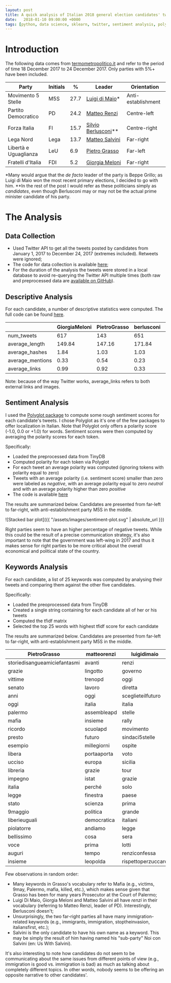```yaml
---
layout: post
title: A quick analysis of Italian 2018 general election candidates' tweets
date:   2018-01-10 09:00:00 +0000
tags: [python, data science, sklearn, twitter, sentiment analysis, polyglot, politics]
---
```

# Introduction

The following data comes from [termometropolitico.it](https://www.termometropolitico.it/sondaggi-politici-elettorali) and refer to the period of time 18 December 2017 to 24 December 2017. Only parties with 5%+ have been included.

| Party | Initials | % | Leader | Orientation
| ----------- | ----------- | ----------- | ----------- | -----------
| Movimento 5 Stelle | M5S | 27.7 | [Luigi di Maio](https://twitter.com/luigidimaio)* | Anti-establishment
| Partito Democratico | PD | 24.2 | [Matteo Renzi](https://twitter.com/matteorenzi) | Centre-left
| Forza Italia | FI | 15.7 | [Silvio Berlusconi](https://twitter.com/berlusconi)** | Centre-right
| Lega Nord | Lega | 13.7 | [Matteo Salvini](https://twitter.com/matteosalvinimi) | Far-right
| Libertà e Uguaglianza | LeU | 6.9 | [Pietro Grasso](https://twitter.com/PietroGrasso) | Far-left
| Fratelli d'Italia | FDI | 5.2 | [Giorgia Meloni](https://twitter.com/GiorgiaMeloni) | Far-right

*Many would argue that the *de facto* leader of the party is Beppe Grillo; as Luigi di Maio won the most recent primary elections, I decided to go with him.
**In the rest of the post I would refer as these politicians simply as *candidates*, even though Berlusconi may or may not be the actual prime minister candidate of his party.

# The Analysis

## Data Collection

- Used Twitter API to get all the tweets posted by candidates from January 1, 2017 to December 24, 2017 (extremes included). Retweets were ignored;
- The code for data collection is available [here](https://github.com/annoys-parrot/twitter-ita-politics-2017/blob/master/data_collection.py);
- For the duration of the analysis the tweets were stored in a local database to avoid re-querying the Twitter API multiple times (both raw and preprocessed data are [available on GitHub](https://github.com/annoys-parrot/twitter-ita-politics-2017/tree/master/db)).

## Descriptive Analysis

For each candidate, a number of descriptive statistics were computed. The full code can be found [here](https://github.com/annoys-parrot/twitter-ita-politics-2017/blob/master/descriptive_analysis.py).

|                  | GiorgiaMeloni | PietroGrasso | berlusconi | luigidimaio | matteorenzi | matteosalvinimi | 
|------------------|---------------|--------------|------------|-------------|-------------|-----------------| 
| num_tweets       | 617           | 143          | 651        | 420         | 518         | 3188            | 
| average_length   | 149.84        | 147.16       | 171.84     | 128.77      | 126.75      | 127.00          | 
| average_hashes   | 1.84          | 1.03         | 1.03       | 0.63        | 1.23        | 1.28            | 
| average_mentions | 0.33          | 0.54         | 0.23       | 0.36        | 0.14        | 0.11            | 
| average_links    | 0.99          | 0.92         | 0.33       | 0.92        | 0.58        | 0.74            | 

Note: because of the way Twitter works, average_links refers to both external links and images.

## Sentiment Analysis

I used the [Polyglot package](http://polyglot.readthedocs.io/en/latest/Sentiment.html) to compute some rough sentiment scores for each candidate's tweets. I chose Polyglot as it's one of the few packages to offer localization in Italian. Note that Polyglot only offers a polarity score (-1.0, 0.0 or +1.0) for words. Sentiment scores were then computed by averaging the polarity scores for each token.

Specifically:

- Loaded the preprocessed data from TinyDB
- Computed polarity for each token via Polyglot
- For each tweet an average polarity was computed (ignoring tokens with polarity equal to zero)
- Tweets with an average polarity (i.e. sentiment score) smaller than zero were labeled as *negative*, with an average polarity equal to zero *neutral* and with an average polarity higher than zero *positive*
- The code is available [here](https://github.com/annoys-parrot/twitter-ita-politics-2017/blob/master/sentiment_analysis.py)

The results are summarized below. Candidates are presented from far-left to far-right, with anti-establishment party M5S in the middle.

![Stacked bar plot]({{ "/assets/images/sentiment-plot.svg" | absolute_url }})

Right parties seem to have an higher percentage of negative tweets. While this could be the result of a precise communication strategy, it's also important to note that the government was left-wing in 2017 and thus it makes sense for right parties to be more critical about the overall economical and political state of the country.

## Keywords Analysis

For each candidate, a list of 25 keywords was computed by analysing their tweets and comparing them against the other five candidates.

Specifically:

- Loaded the preoprocessed data from TinyDB
- Created a single string containing for each candidate all of her or his tweets
- Computed the tfidf matrix
- Selected the top 25 words with highest tfidf score for each candidate

The results are summarized below. Candidates are presented from far-left to far-right, with anti-establishment party M5S in the middle.

| PietroGrasso                 | matteorenzi | luigidimaio        | berlusconi         | GiorgiaMeloni      | matteosalvinimi   | 
|------------------------------|-------------|--------------------|--------------------|--------------------|-------------------| 
| storiedisangueamiciefantasmi | avanti      | renzi              | lintervista        | italia             | salvini           | 
| grazie                       | lingotto    | governo            | elezionisicilia    | governo            | lega              | 
| vittime                      | trenopd     | oggi               | tgcom24            | oggi               | italia            | 
| senato                       | lavoro      | diretta            | italia             | amministrative2017 | stopinvasione     | 
| anni                         | oggi        | sceglieteilfuturo  | musumecipresidente | sindaco            | italiani          | 
| oggi                         | italia      | italia             | italiani           | intervista         | primagliitaliani  | 
| palermo                      | assembleapd | stelle             | stato              | italiasovrana      | andiamoagovernare | 
| mafia                        | insieme     | rally              | portaaporta        | renzi              | dimartedi         | 
| ricordo                      | scuolapd    | movimento          | settegiorni        | italiani           | lintervista       | 
| presto                       | futuro      | sindaci5stelle     | paese              | roma               | live              | 
| esempio                      | millegiorni | ospite             | confapi            | immigrati          | ottoemezzo        | 
| libera                       | portaaporta | voto               | governo            | piazza             | amici             | 
| ucciso                       | europa      | sicilia            | europa             | tempodipatrioti    | governo           | 
| libreria                     | grazie      | tour               | politica           | appelloaipatrioti  | portaaporta       | 
| impegno                      | istat       | grazie             | matrix             | diretta            | congressolega     | 
| italia                       | perché       | solo               | programma          | anni               | anni              | 
| legge                        | finestra    | paese              | anni               | aspetto            | renzi             | 
| stato                        | scienza     | prima              | tasse              | fratelli           | gabbiaopen        | 
| 9maggio                      | politica    | grande             | chetempochefa      | europa             | casa              | 
| liberieuguali                | democratica | italiani           | molto              | immigrazione       | video             | 
| piolatorre                   | andiamo     | legge              | solo               | sostenere          | agorarai          | 
| bellissimo                   | cosa        | sera               | fatto              | seguitemi          | immigrati         | 
| voce                         | prima       | lotti              | lavoro             | atreju17           | diretta           | 
| auguri                       | tempo       | renziconfessa      | fiscale            | candidatura        | matrix            | 
| insieme                      | leopolda    | rispettoperzuccaro | oggi               | nazionale          | facciamosquadra   | 


Few observations in random order:

- Many keywords in Grasso's vocabulary refer to Mafia (e.g., victims, 9may, Palermo, mafia, killed, etc.), which makes sense given that Grasso has been for many years Prosecutor at the Court of Palermo;
- Luigi Di Maio, Giorgia Meloni and Matteo Salvini all have *renzi* in their vocabulary (referring to Matteo Renzi, leader of PD). Interestingly, Berlusconi doesn't;
- Unsurprisingly, the two far-right parties all have many immigration-related keywords (e.g., immigrants, immigration, stoptheinvasion, italiansfirst, etc.);
- Salvini is the only candidate to have his own name as a keyword. This may be simply the result of him having named his "sub-party" Noi con Salvini (en: Us With Salvini).

It's also interesting to note how candidates do not seem to be communicating about the same issues from different points of view (e.g., immigration is good vs. immigration is bad) as much as talking about completely different topics. In other words, nobody seems to be offering an opposite narrative to other candidates'.
